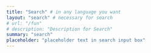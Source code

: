 ```yaml
---
title: "Search" # in any language you want
layout: "search" # necessary for search
# url: "/fun"
# description: "Description for Search"
summary: "search"
placeholder: "placeholder text in search input box"
---
```

